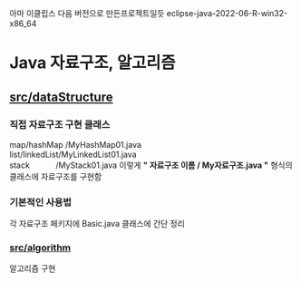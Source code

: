 아마 이클립스 다음 버전으로 만든프로젝트일듯 eclipse-java-2022-06-R-win32-x86_64
# Java 자료구조, 알고리즘
## [src/dataStructure](https://github.com/doriver/DataStructure_Algorithm/tree/master/src/dataStructure)
### 직접 자료구조 구현 클래스   
map/hashMap    /MyHashMap01.java    
list/linkedList/MyLinkedList01.java    
stack    /MyStack01.java  이렇게  **" 자료구조 이름 / My자료구조.java "**  형식의 클래스에 자료구조를 구현함     
### 기본적인 사용법    
각 자료구조 페키지에 Basic.java 클래스에 간단 정리
### [src/algorithm](https://github.com/doriver/DataStructure_Algorithm/tree/master/src/algorithm)
알고리즘 구현
